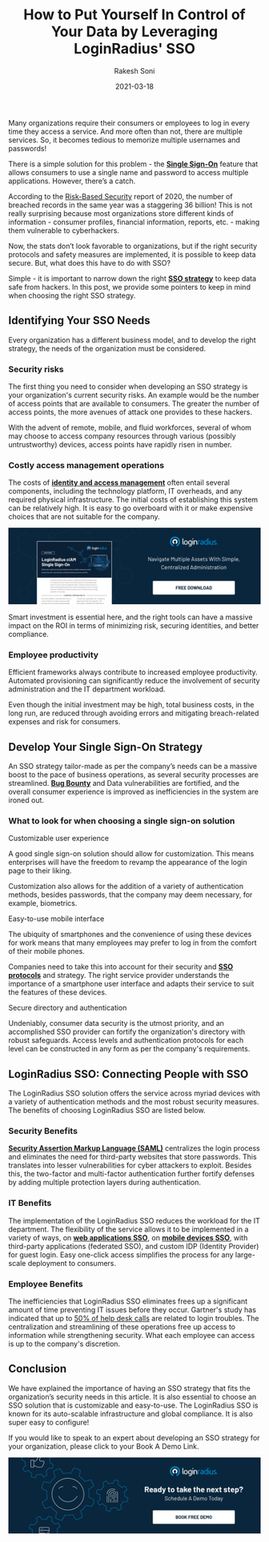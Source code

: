 ﻿---
title: "How to Put Yourself In Control of Your Data by Leveraging LoginRadius' SSO"
date: "2021-03-18"
coverImage: "sso-loginradius.jpg"
category: ["customer-experience"]
featured: false
author: "Rakesh Soni"
description: "An SSO strategy tailor-made as per the company’s needs can be a massive boost to the pace of business operations, as several security processes are streamlined. Data vulnerabilities are fortified, and the overall consumer experience is improved as inefficiencies in the system are ironed out."
metatitle: "How to Put Yourself In Control of Your Data by Leveraging LoginRadius' SSO"
metadescription: "Become the master of your data by leveraging the LoginRadius’ SSO. In this post, we have provided some pointers to keep in mind when choosing the right SSO strategy."
type: "start-with-identity"
---

Many organizations require their consumers or employees to log in every time they access a service. And more often than not, there are multiple services. So, it becomes tedious to memorize multiple usernames and passwords!

There is a simple solution for this problem - the **[Single Sign-On](https://www.loginradius.com/blog/start-with-identity/2020/09/best-sso-providers-loginradius/)** feature that allows consumers to use a single name and password to access multiple applications. However, there’s a catch.

According to the [Risk-Based Security](https://pages.riskbasedsecurity.com/hubfs/Reports/2020/2020%20Q3%20Data%20Breach%20QuickView%20Report.pdf) report of 2020, the number of breached records in the same year was a staggering 36 billion! This is not really surprising because most organizations store different kinds of information - consumer profiles, financial information, reports, etc. - making them vulnerable to cyberhackers.

Now, the stats don’t look favorable to organizations, but if the right security protocols and safety measures are implemented, it is possible to keep data secure. But, what does this have to do with SSO?

Simple - it is important to narrow down the right **[SSO strategy](https://www.loginradius.com/single-sign-on/)** to keep data safe from hackers. In this post, we provide some pointers to keep in mind when choosing the right SSO strategy.

## Identifying Your SSO Needs

Every organization has a different business model, and to develop the right strategy, the needs of the organization must be considered.

### Security risks

The first thing you need to consider when developing an SSO strategy is your organization's current security risks. An example would be the number of access points that are available to consumers. The greater the number of access points, the more avenues of attack one provides to these hackers.

With the advent of remote, mobile, and fluid workforces, several of whom may choose to access company resources through various (possibly untrustworthy) devices, access points have rapidly risen in number.

### Costly access management operations

The costs of **[identity and access management](https://www.loginradius.com/blog/start-with-identity/2021/01/what-is-iam/)** often entail several components, including the technology platform, IT overheads, and any required physical infrastructure. The initial costs of establishing this system can be relatively high. It is easy to go overboard with it or make expensive choices that are not suitable for the company.

[![SSO-loginradius](LoginRadius-Single-Sign-on.png)](https://www.loginradius.com/single-sign-on/)

Smart investment is essential here, and the right tools can have a massive impact on the ROI in terms of minimizing risk, securing identities, and better compliance.

### Employee productivity

Efficient frameworks always contribute to increased employee productivity. Automated provisioning can significantly reduce the involvement of security administration and the IT department workload.

Even though the initial investment may be high, total business costs, in the long run, are reduced through avoiding errors and mitigating breach-related expenses and risk for consumers.

## Develop Your Single Sign-On Strategy

An SSO strategy tailor-made as per the company’s needs can be a massive boost to the pace of business operations, as several security processes are streamlined. **[Bug Bounty](https://www.loginradius.com/bug-bounty/)** and Data vulnerabilities are fortified, and the overall consumer experience is improved as inefficiencies in the system are ironed out.

### What to look for when choosing a single sign-on solution

Customizable user experience

A good single sign-on solution should allow for customization. This means enterprises will have the freedom to revamp the appearance of the login page to their liking.

Customization also allows for the addition of a variety of authentication methods, besides passwords, that the company may deem necessary, for example, biometrics.

Easy-to-use mobile interface

The ubiquity of smartphones and the convenience of using these devices for work means that many employees may prefer to log in from the comfort of their mobile phones.

Companies need to take this into account for their security and **[SSO protocols](https://www.loginradius.com/protocols/)** and strategy. The right service provider understands the importance of a smartphone user interface and adapts their service to suit the features of these devices.

Secure directory and authentication

Undeniably, consumer data security is the utmost priority, and an accomplished SSO provider can fortify the organization's directory with robust safeguards. Access levels and authentication protocols for each level can be constructed in any form as per the company's requirements.

## LoginRadius SSO: Connecting People with SSO

The LoginRadius SSO solution offers the service across myriad devices with a variety of authentication methods and the most robust security measures. The benefits of choosing LoginRadius SSO are listed below.

### Security Benefits

**[Security Assertion Markup Language (SAML)](https://www.loginradius.com/authenticate/cpp/saml/)** centralizes the login process and eliminates the need for third-party websites that store passwords. This translates into lesser vulnerabilities for cyber attackers to exploit. Besides this, the two-factor and multi-factor authentication further fortify defenses by adding multiple protection layers during authentication.

### IT Benefits

The implementation of the LoginRadius SSO reduces the workload for the IT department. The flexibility of the service allows it to be implemented in a variety of ways, on **[web applications SSO](https://www.loginradius.com/features/php/web-sso/)**, on **[mobile devices SSO](https://www.loginradius.com/features/android/mobile-sso/)**, with third-party applications (federated SSO), and custom IDP (Identity Provider) for guest login. Easy one-click access simplifies the process for any large-scale deployment to consumers.

### Employee Benefits

The inefficiencies that LoginRadius SSO eliminates frees up a significant amount of time preventing IT issues before they occur. Gartner's study has indicated that up to [50% of help desk calls](https://www.infosecurity-magazine.com/webinars/password-management-getting/#:~:text=According%20to%20the%20Gartner%20Group,password%20reset%20is%20about%20%2470.) are related to login troubles. The centralization and streamlining of these operations free up access to information while strengthening security. What each employee can access is up to the company's discretion.

## Conclusion

We have explained the importance of having an SSO strategy that fits the organization’s security needs in this article. It is also essential to choose an SSO solution that is customizable and easy-to-use. The LoginRadius SSO is known for its auto-scalable infrastructure and global compliance. It is also super easy to configure!

If you would like to speak to an expert about developing an SSO strategy for your organization, please click to your Book A Demo Link.

[![book-a-demo-loginradius](book-a-demo-loginradius.png)](https://www.loginradius.com/book-a-demo/)
